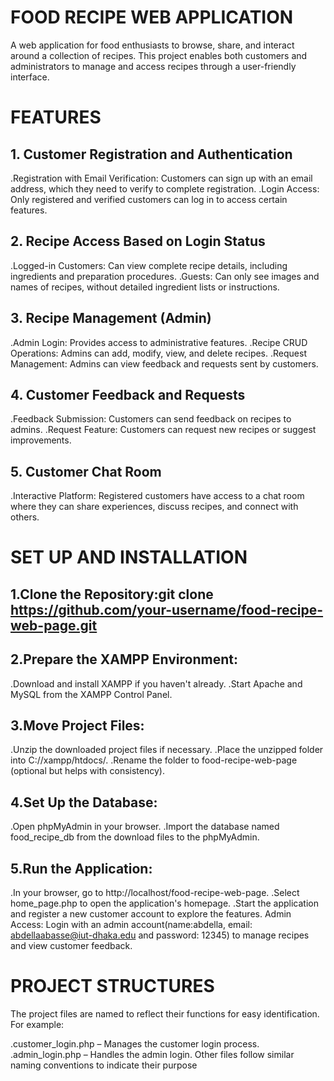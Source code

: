 # FOOD RECIPE WEB APPLICATION
A web application for food enthusiasts to browse, share, and interact around a collection of recipes. This project enables both customers and administrators to manage and access recipes through a user-friendly interface.

# FEATURES

## 1. Customer Registration and Authentication
.Registration with Email Verification: Customers can sign up with an email address, which they need to verify to complete registration.
.Login Access: Only registered and verified customers can log in to access certain features.

## 2. Recipe Access Based on Login Status
.Logged-in Customers: Can view complete recipe details, including ingredients and preparation procedures.
.Guests: Can only see images and names of recipes, without detailed ingredient lists or instructions.

## 3. Recipe Management (Admin)
.Admin Login: Provides access to administrative features.
.Recipe CRUD Operations: Admins can add, modify, view, and delete recipes.
.Request Management: Admins can view feedback and requests sent by customers.

## 4. Customer Feedback and Requests
.Feedback Submission: Customers can send feedback on recipes to admins.
.Request Feature: Customers can request new recipes or suggest improvements.

## 5. Customer Chat Room
.Interactive Platform: Registered customers have access to a chat room where they can share experiences, discuss recipes, and connect with others.

# SET UP AND INSTALLATION

## 1.Clone the Repository:git clone https://github.com/your-username/food-recipe-web-page.git

## 2.Prepare the XAMPP Environment:
.Download and install XAMPP if you haven't already.
.Start Apache and MySQL from the XAMPP Control Panel.
## 3.Move Project Files:
.Unzip the downloaded project files if necessary.
.Place the unzipped folder into C://xampp/htdocs/.
.Rename the folder to food-recipe-web-page (optional but helps with consistency).

## 4.Set Up the Database:
.Open phpMyAdmin in your browser.
.Import the database named food_recipe_db from the download files to the phpMyAdmin.

## 5.Run the Application:
.In your browser, go to http://localhost/food-recipe-web-page.
.Select home_page.php to open the application's homepage.
.Start the application and register a new customer account to explore the features.
Admin Access: Login with an admin account(name:abdella, email: abdellaabasse@iut-dhaka.edu and password: 12345) to manage recipes and view customer feedback.

# PROJECT STRUCTURES
The project files are named to reflect their functions for easy identification. For example:

.customer_login.php – Manages the customer login process.
.admin_login.php – Handles the admin login.
Other files follow similar naming conventions to indicate their purpose

